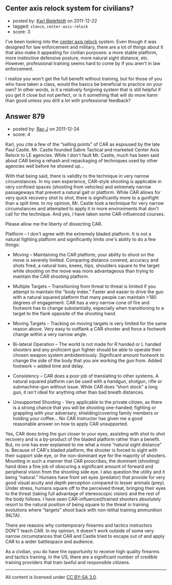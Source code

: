 ## Center axis relock system for civilians?

- posted by: [Karl Bielefeldt](https://stackexchange.com/users/-1/288-karl-bielefeldt) on 2011-12-22
- tagged: `stance`, `center-axis-relock`
- score: 3

I've been looking into the [center axis relock](http://en.wikipedia.org/wiki/Center_Axis_Relock) system.  Even though it was designed for law enforcement and military, there are a lot of things about it that also make it appealing for civilian purposes:  a more stable platform, more instinctive defensive posture, more natural sight distance, etc.  However, professional training seems hard to come by if you aren't in law enforcement.

I realize you won't get the full benefit without training, but for those of you who have taken a class, would the basics be beneficial to practice on your own?  In other words, is it a relatively forgiving system that is still helpful if you get it close but not perfect, or is it something that will do more harm than good unless you drill a lot with professional feedback?


## Answer 879

- posted by: [Ray J](https://stackexchange.com/users/-1/166-ray-j) on 2011-12-24
- score: 4

Karl, you cite a few of the “selling points” of CAR as espoused by the late Paul Castle.  Mr. Castle founded Sabre Tactical and marketed Center Axis Relock to LE agencies.  While I don't fault Mr. Castle, much has been said about CAR being a rehash and repackaging of techniques used by other agencies well before he showed up...

With that being said, there is validity to the technique in very narrow circumstances.  In my own experience, CAR-style shooting is applicable in very confined spaces (shooting from vehicles) and extremely narrow passageways that prevent a natural gait or platform.  While CAR allows for very quick recovery shot to shot, there is significantly more to a gunfight than a split time.  In my opinion, Mr. Castle took a technique for very narrow circumstances and attempted to apply it in more environments that don't call for the technique.  And yes, I have taken some CAR-influenced courses.

Please allow me the liberty of dissecting CAR.  

Platform – I don't agree with the extremely bladed platform.  It is not a natural fighting platform and significantly limits one's ability to do a few things:

-  Moving – Maintaining the CAR platform, your ability to shoot on the move is severely limited.  Comparing distance covered, accuracy and shots fired, a natural toes, knees, hips, shoulders square to the target while shooting on the move was more advantageous than trying to maintain the CAR shooting platform.

-  Multiple Targets – Transitioning from threat to threat is limited if you attempt to maintain the “body index.”  Faster and easier to drive the gun with a natural squared platform that many people can maintain >180 degrees of engagement.  CAR has a very narrow cone of fire and footwork has to change substantially, especially when transitioning to a target to the flank opposite of the shooting hand.

-  Moving Targets – Tracking on moving targets is very limited for the same reason above.  Very easy to outflank a CAR shooter and force a footwork change within a very narrow angle.

-  Bi-lateral Operation – The world is not made for R handed or L handed shooters and any proficient gun fighter should be able to operate their chosen weapon system ambidextrously.  Significant amount footwork to change the side of the body that you are working the gun from.  Added footwork = added time and delay.

-  Consistency – CAR does a poor job of translating to other systems.  A natural squared platform can be used with a handgun, shotgun, rifle or submachine-gun without issue.  While CAR does “short stock” a long gun, it isn't ideal for anything other than bad breath distances.

-  Unsupported Shooting - Very applicable to the private citizen, as there is a strong chance that you will be shooting one-handed; fighting or grappling with your adversary, shielding/covering family members or holding your coffee...  No CAR instructor has given me a good reasonable answer on how to apply CAR unsupported.

Yes, CAR does bring the gun closer to your eyes, assisting with shot to shot recovery and is a by-product of the bladed platform rather than a benefit.  But, no one has ever explained to me what a more “natural sight distance” is.  Because of CAR's bladed platform, the shooter is forced to sight with their support side eye, or the non-dominant eye for the majority of shooters.  Mounting in such a manner that CAR proscribes, the dominant (shooting) hand does a fine job of obscuring a significant amount of forward and peripheral vision from the shooting side eye.  I also question the utility and it being “natural.”  Humans have front set eyes (predator) that provide for very good visual acuity and depth perception compared to lesser animals (prey).  Under stress, humans square off to the perceived threat, bringing their eyes to the threat (taking full advantage of stereoscopic vision) and the rest of the body follows.  I have seen CAR-influenced/trained shooters absolutely resort to the natural position of being square to the threat in training evolutions where “targets” shoot back with non-lethal training ammunition (NLTA).

There are reasons why contemporary firearms and tactics instructors DON'T teach CAR.  In my opinion, it doesn't work outside of some very narrow circumstances that CAR and Castle tried to escape out of and apply CAR to a wider battlespace and audience.  

As a civilian, you do have the opportunity to receive high quality firearms and tactics training.  In the US, there are a significant number of credible training providers that train lawful and responsible citizens. 



---

All content is licensed under [CC BY-SA 3.0](https://creativecommons.org/licenses/by-sa/3.0/).
